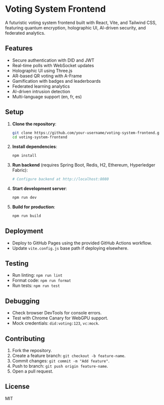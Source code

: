 # Voting System Frontend

A futuristic voting system frontend built with React, Vite, and Tailwind CSS, featuring quantum encryption, holographic UI, AI-driven security, and federated analytics.

## Features
- Secure authentication with DID and JWT
- Real-time polls with WebSocket updates
- Holographic UI using Three.js
- AR-based QR voting with A-Frame
- Gamification with badges and leaderboards
- Federated learning analytics
- AI-driven intrusion detection
- Multi-language support (en, fr, es)

## Setup
1. **Clone the repository**:
   ```bash
   git clone https://github.com/your-username/voting-system-frontend.git
   cd voting-system-frontend
   ```
2. **Install dependencies**:
   ```bash
   npm install
   ```
3. **Run backend** (requires Spring Boot, Redis, H2, Ethereum, Hyperledger Fabric):
   ```bash
   # Configure backend at http://localhost:8080
   ```
4. **Start development server**:
   ```bash
   npm run dev
   ```
5. **Build for production**:
   ```bash
   npm run build
   ```

## Deployment
- Deploy to GitHub Pages using the provided GitHub Actions workflow.
- Update `vite.config.js` base path if deploying elsewhere.

## Testing
- Run linting: `npm run lint`
- Format code: `npm run format`
- Run tests: `npm run test`

## Debugging
- Check browser DevTools for console errors.
- Test with Chrome Canary for WebGPU support.
- Mock credentials: `did:voting:123`, `vc:mock`.

## Contributing
1. Fork the repository.
2. Create a feature branch: `git checkout -b feature-name`.
3. Commit changes: `git commit -m "Add feature"`.
4. Push to branch: `git push origin feature-name`.
5. Open a pull request.

## License
MIT